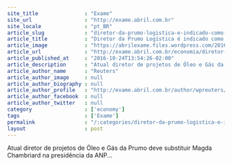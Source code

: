```yaml
---
site_title               : "Exame"
site_url                 : "http://exame.abril.com.br"
site_locale              : "pt_BR"
article_slug             : "diretor-da-prumo-logistica-e-indicado-como-novo-diretor-da-anp"
article_title            : "Diretor da Prumo Logística é indicado como novo diretor da ANP"
article_image            : "https://abrilexame.files.wordpress.com/2016/10/size_960_16_9_barril-de-petroleo6.jpg?quality=70&strip=all&w=960"
article_url              : "http://exame.abril.com.br/economia/diretor-da-prumo-logistica-e-indicado-como-novo-diretor-da-anp/"
article_published_at     : "2016-10-24T13:54:26-02:00"
article_description      : "Atual diretor de projetos de Óleo e Gás da Prumo deve substituir Magda Chambriard na presidência da ANP..."
article_author_name      : "Reuters"
article_author_image     : null
article_author_biography : null
article_author_profile   : "http://exame.abril.com.br/author/wpreuters/"
article_author_facebook  : null
article_author_twitter   : null
category                 : ['economy']
tags                     : ['Exame']
permalink                : "/:categories/diretor-da-prumo-logistica-e-indicado-como-novo-diretor-da-anp/"
layout                   : post
---
```


Atual diretor de projetos de Óleo e Gás da Prumo deve substituir Magda Chambriard na presidência da ANP...
